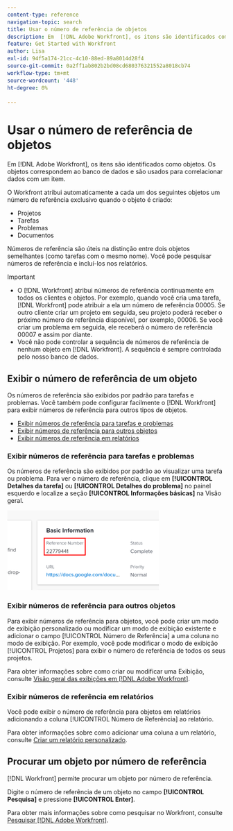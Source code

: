 ```yaml
---
content-type: reference
navigation-topic: search
title: Usar o número de referência de objetos
description: Em  [!DNL Adobe Workfront], os itens são identificados como objetos. Os objetos correspondem ao banco de dados e são usados para correlacionar dados com um item. Números de referência são úteis na distinção entre dois objetos semelhantes (como tarefas com o mesmo nome). Você pode pesquisar números de referência e incluí-los nos relatórios.
feature: Get Started with Workfront
author: Lisa
exl-id: 94f5a174-21cc-4c10-88ed-89a8014d28f4
source-git-commit: 0a2ff1ab802b2bd08cd680376321552a8018cb74
workflow-type: tm+mt
source-wordcount: '448'
ht-degree: 0%

---
```


# Usar o número de referência de objetos

Em [!DNL Adobe Workfront], os itens são identificados como objetos. Os objetos correspondem ao banco de dados e são usados para correlacionar dados com um item.

O Workfront atribui automaticamente a cada um dos seguintes objetos um número de referência exclusivo quando o objeto é criado:

* Projetos
* Tarefas
* Problemas
* Documentos

Números de referência são úteis na distinção entre dois objetos semelhantes (como tarefas com o mesmo nome). Você pode pesquisar números de referência e incluí-los nos relatórios.

>[!IMPORTANT]
>
>* O [!DNL Workfront] atribui números de referência continuamente em todos os clientes e objetos. Por exemplo, quando você cria uma tarefa, [!DNL Workfront] pode atribuir a ela um número de referência 00005. Se outro cliente criar um projeto em seguida, seu projeto poderá receber o próximo número de referência disponível, por exemplo, 00006. Se você criar um problema em seguida, ele receberá o número de referência 00007 e assim por diante.
>* Você não pode controlar a sequência de números de referência de nenhum objeto em [!DNL Workfront]. A sequência é sempre controlada pelo nosso banco de dados.
>



## Exibir o número de referência de um objeto

Os números de referência são exibidos por padrão para tarefas e problemas. Você também pode configurar facilmente o [!DNL Workfront] para exibir números de referência para outros tipos de objetos.

* [Exibir números de referência para tarefas e problemas](#view-reference-numbers-for-tasks-and-issues)
* [Exibir números de referência para outros objetos](#view-reference-numbers-for-other-objects)
* [Exibir números de referência em relatórios](#view-reference-numbers-in-reports)

### Exibir números de referência para tarefas e problemas

Os números de referência são exibidos por padrão ao visualizar uma tarefa ou problema.  Para ver o número de referência, clique em **[!UICONTROL Detalhes da tarefa]** ou **[!UICONTROL Detalhes do problema]** no painel esquerdo e localize a seção **[!UICONTROL Informações básicas]** na Visão geral.

![Número de referência](assets/reference-number-nwe-350x184.png)

### Exibir números de referência para outros objetos

Para exibir números de referência para objetos, você pode criar um modo de exibição personalizado ou modificar um modo de exibição existente e adicionar o campo [!UICONTROL Número de Referência] a uma coluna no modo de exibição. Por exemplo, você pode modificar o modo de exibição [!UICONTROL Projetos] para exibir o número de referência de todos os seus projetos.

Para obter informações sobre como criar ou modificar uma Exibição, consulte [Visão geral das exibições em [!DNL Adobe Workfront]](../../../reports-and-dashboards/reports/reporting-elements/views-overview.md).

### Exibir números de referência em relatórios

Você pode exibir o número de referência para objetos em relatórios adicionando a coluna [!UICONTROL Número de Referência] ao relatório.

Para obter informações sobre como adicionar uma coluna a um relatório, consulte [Criar um relatório personalizado](../../../reports-and-dashboards/reports/creating-and-managing-reports/create-custom-report.md).

## Procurar um objeto por número de referência

[!DNL Workfront] permite procurar um objeto por número de referência.

Digite o número de referência de um objeto no campo **[!UICONTROL Pesquisa]** e pressione **[!UICONTROL Enter]**.

Para obter mais informações sobre como pesquisar no Workfront, consulte [Pesquisar [!DNL Adobe Workfront]](../../../workfront-basics/navigate-workfront/search/search-workfront.md).
